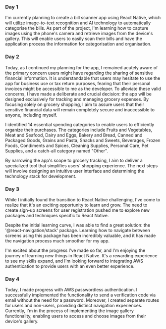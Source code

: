 ### Day 1

I'm currently planning to create a bill scanner app using React Native, which will utilize image-to-text recognition and AI technology to automatically categorise the bills. As part of the project, I'm learning how to capture images using the phone's camera and retrieve images from the device's gallery. This will enable users to easily scan their bills and have the application process the information for categorisation and organisation.

### Day 2

Today, as I continued my planning for the app, I remained acutely aware of the primary concern users might have regarding the sharing of sensitive financial information. It is understandable that users may hesitate to use the app for business use or tax return purposes, fearing that their personal invoices might be accessible to me as the developer. To alleviate these valid concerns, I have made a deliberate and crucial decision: the app will be designed exclusively for tracking and managing grocery expenses. By focusing solely on grocery shopping, I aim to assure users that their sensitive financial data will remain completely secure and inaccessible to anyone, including myself.

I identified 14 essential spending categories to enable users to efficiently organize their purchases. The categories include Fruits and Vegetables, Meat and Seafood, Dairy and Eggs, Bakery and Bread, Canned and Packaged Goods, Grains and Pasta, Snacks and Sweets, Beverages, Frozen Foods, Condiments and Spices, Cleaning Supplies, Personal Care, Pet Supplies, and a catch-all category named "Other".

By narrowing the app's scope to grocery tracking, I aim to deliver a specialized tool that simplifies users' shopping experience. The next steps will involve designing an intuitive user interface and determining the technology stack for development.

### Day 3

While I initially found the transition to React Native challenging, I've come to realize that it's an exciting opportunity to learn and grow. The need to create sign-up screens for user registration pushed me to explore new packages and techniques specific to React Native.

Despite the initial learning curve, I was able to find a great solution: the '@react-navigation/stack' package. Learning how to navigate between screens using this package has been incredibly valuable, and it has made the navigation process much smoother for my app.

I'm excited about the progress I've made so far, and I'm enjoying the journey of learning new things in React Native. It's a rewarding experience to see my skills expand, and I'm looking forward to integrating AWS authentication to provide users with an even better experience.

### Day 4

Today, I made progress with AWS passwordless authentication. I successfully implemented the functionality to send a verification code via email without the need for a password. Moreover, I created separate routes for users and non-users, providing distinct navigation experiences. Currently, I'm in the process of implementing the image gallery functionality, enabling users to access and choose images from their device's gallery.
